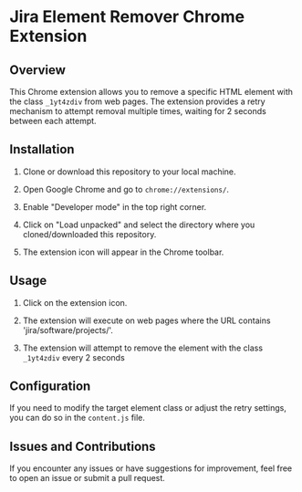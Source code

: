 # Jira Element Remover Chrome Extension

## Overview

This Chrome extension allows you to remove a specific HTML element with the class `_1yt4zdiv` from web pages. The extension provides a retry mechanism to attempt removal multiple times, waiting for 2 seconds between each attempt.

## Installation

1. Clone or download this repository to your local machine.

2. Open Google Chrome and go to `chrome://extensions/`.

3. Enable "Developer mode" in the top right corner.

4. Click on "Load unpacked" and select the directory where you cloned/downloaded this repository.

5. The extension icon will appear in the Chrome toolbar.

## Usage

1. Click on the extension icon.

2. The extension will execute on web pages where the URL contains 'jira/software/projects/'.

3. The extension will attempt to remove the element with the class `_1yt4zdiv` every 2 seconds

## Configuration

If you need to modify the target element class or adjust the retry settings, you can do so in the `content.js` file.

## Issues and Contributions

If you encounter any issues or have suggestions for improvement, feel free to open an issue or submit a pull request.
